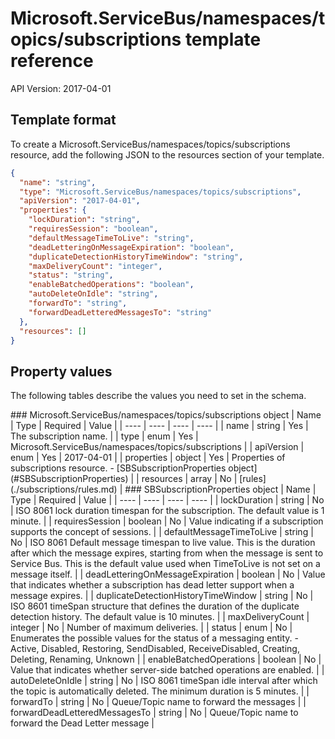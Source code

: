 # Microsoft.ServiceBus/namespaces/topics/subscriptions template reference
API Version: 2017-04-01
## Template format

To create a Microsoft.ServiceBus/namespaces/topics/subscriptions resource, add the following JSON to the resources section of your template.

```json
{
  "name": "string",
  "type": "Microsoft.ServiceBus/namespaces/topics/subscriptions",
  "apiVersion": "2017-04-01",
  "properties": {
    "lockDuration": "string",
    "requiresSession": "boolean",
    "defaultMessageTimeToLive": "string",
    "deadLetteringOnMessageExpiration": "boolean",
    "duplicateDetectionHistoryTimeWindow": "string",
    "maxDeliveryCount": "integer",
    "status": "string",
    "enableBatchedOperations": "boolean",
    "autoDeleteOnIdle": "string",
    "forwardTo": "string",
    "forwardDeadLetteredMessagesTo": "string"
  },
  "resources": []
}
```
## Property values

The following tables describe the values you need to set in the schema.

<a id="Microsoft.ServiceBus/namespaces/topics/subscriptions" />
### Microsoft.ServiceBus/namespaces/topics/subscriptions object
|  Name | Type | Required | Value |
|  ---- | ---- | ---- | ---- |
|  name | string | Yes | The subscription name. |
|  type | enum | Yes | Microsoft.ServiceBus/namespaces/topics/subscriptions |
|  apiVersion | enum | Yes | 2017-04-01 |
|  properties | object | Yes | Properties of subscriptions resource. - [SBSubscriptionProperties object](#SBSubscriptionProperties) |
|  resources | array | No | [rules](./subscriptions/rules.md) |


<a id="SBSubscriptionProperties" />
### SBSubscriptionProperties object
|  Name | Type | Required | Value |
|  ---- | ---- | ---- | ---- |
|  lockDuration | string | No | ISO 8061 lock duration timespan for the subscription. The default value is 1 minute. |
|  requiresSession | boolean | No | Value indicating if a subscription supports the concept of sessions. |
|  defaultMessageTimeToLive | string | No | ISO 8061 Default message timespan to live value. This is the duration after which the message expires, starting from when the message is sent to Service Bus. This is the default value used when TimeToLive is not set on a message itself. |
|  deadLetteringOnMessageExpiration | boolean | No | Value that indicates whether a subscription has dead letter support when a message expires. |
|  duplicateDetectionHistoryTimeWindow | string | No | ISO 8601 timeSpan structure that defines the duration of the duplicate detection history. The default value is 10 minutes. |
|  maxDeliveryCount | integer | No | Number of maximum deliveries. |
|  status | enum | No | Enumerates the possible values for the status of a messaging entity. - Active, Disabled, Restoring, SendDisabled, ReceiveDisabled, Creating, Deleting, Renaming, Unknown |
|  enableBatchedOperations | boolean | No | Value that indicates whether server-side batched operations are enabled. |
|  autoDeleteOnIdle | string | No | ISO 8061 timeSpan idle interval after which the topic is automatically deleted. The minimum duration is 5 minutes. |
|  forwardTo | string | No | Queue/Topic name to forward the messages |
|  forwardDeadLetteredMessagesTo | string | No | Queue/Topic name to forward the Dead Letter message |

